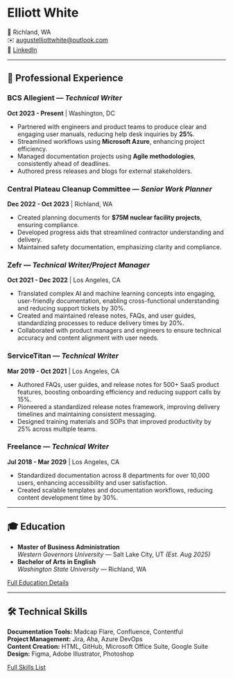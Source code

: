 # Elliott White

📍 Richland, WA  
✉️ [augustelliottwhite@outlook.com](mailto:augustelliott.white@outlook.com)  
📂 [LinkedIn](https://www.linkedin.com/in/augustelliottwhite/)  

---

## 👔 Professional Experience

### **BCS Allegient** — _Technical Writer_  
**Oct 2023 - Present** | Washington, DC  
- Partnered with engineers and product teams to produce clear and engaging user manuals, reducing help desk inquiries by **25%**.  
- Streamlined workflows using **Microsoft Azure**, enhancing project efficiency.  
- Managed documentation projects using **Agile methodologies**, consistently ahead of deadlines.  
- Authored press releases and blogs for external stakeholders.  

### **Central Plateau Cleanup Committee** — _Senior Work Planner_  
**Dec 2022 - Oct 2023** | Richland, WA  
- Created planning documents for **$75M nuclear facility projects**, ensuring compliance.  
- Developed progress aids that streamlined contractor understanding and delivery.  
- Maintained safety documentation, emphasizing clarity and compliance.

### **Zefr** — _Technical Writer/Project Manager_  
**Oct 2021 - Dec 2022** | Los Angeles, CA  
- Translated complex AI and machine learning concepts into engaging, user-friendly documentation, enabling cross-functional understanding and reducing support tickets by 30%.
- Created and maintained release notes, FAQs, and user guides, standardizing processes to reduce delivery times by 20%.
- Collaborated with product managers and engineers to ensure technical accuracy and content alignment with user needs.

### **ServiceTitan** — _Technical Writer_  
**Mar 2019 - Oct 2021** | Los Angeles, CA  
- Authored FAQs, user guides, and release notes for 500+ SaaS product features, boosting onboarding efficiency and reducing support calls by 15%.
- Pioneered a standardized release notes framework, improving delivery timelines and maintaining consistent messaging.
- Designed training materials and SOPs that improved productivity by 25% across multiple teams.

### **Freelance** — _Technical Writer_  
**Jul 2018 - Mar 2029** | Los Angeles, CA  
- Standardized documentation across 8 departments for over 10,000 users, enhancing accessibility and user satisfaction.
- Created scalable templates and documentation workflows, reducing content development time by 30%.

---

## 🎓 Education

- **Master of Business Administration**  
  _Western Governors University_ — Salt Lake City, UT _(Est. Aug 2025)_  
- **Bachelor of Arts in English**  
  _Washington State University_ — Richland, WA

[Full Education Details](data/education.yml)

---

## 🛠️ Technical Skills

**Documentation Tools:** Madcap Flare, Confluence, Contentful  
**Project Management:** Jira, Aha, Azure DevOps  
**Content Creation:** HTML, GitHub, Microsoft Office Suite, Google Suite  
**Design:** Figma, Adobe Illustrator, Photoshop  

[Full Skills List](data/skills.yml)
